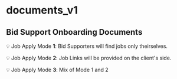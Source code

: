 # documents_v1

## Bid Support Onboarding Documents

💡 Job Apply Mode **1**: Bid Supporters will find jobs only theirselves.

💡 Job Apply Mode **2**: Job Links will be provided on the client's side.

💡 Job Apply Mode **3**: Mix of Mode 1 and 2